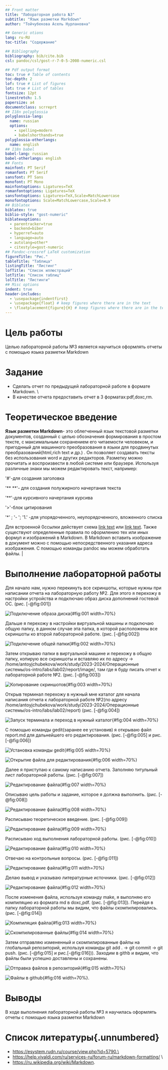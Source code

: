 ```yaml
---
## Front matter
title: "Лабораторная работа №3"
subtitle: "Язык разметки Markdown"
author: "Тойчубекова Асель Нурлановна"

## Generic otions
lang: ru-RU
toc-title: "Содержание"

## Bibliography
bibliography: bib/cite.bib
csl: pandoc/csl/gost-r-7-0-5-2008-numeric.csl

## Pdf output format
toc: true # Table of contents
toc-depth: 2
lof: true # List of figures
lot: true # List of tables
fontsize: 12pt
linestretch: 1.5
papersize: a4
documentclass: scrreprt
## I18n polyglossia
polyglossia-lang:
  name: russian
  options:
	- spelling=modern
	- babelshorthands=true
polyglossia-otherlangs:
  name: english
## I18n babel
babel-lang: russian
babel-otherlangs: english
## Fonts
mainfont: PT Serif
romanfont: PT Serif
sansfont: PT Sans
monofont: PT Mono
mainfontoptions: Ligatures=TeX
romanfontoptions: Ligatures=TeX
sansfontoptions: Ligatures=TeX,Scale=MatchLowercase
monofontoptions: Scale=MatchLowercase,Scale=0.9
## Biblatex
biblatex: true
biblio-style: "gost-numeric"
biblatexoptions:
  - parentracker=true
  - backend=biber
  - hyperref=auto
  - language=auto
  - autolang=other*
  - citestyle=gost-numeric
## Pandoc-crossref LaTeX customization
figureTitle: "Рис."
tableTitle: "Таблица"
listingTitle: "Листинг"
lofTitle: "Список иллюстраций"
lotTitle: "Список таблиц"
lolTitle: "Листинги"
## Misc options
indent: true
header-includes:
  - \usepackage{indentfirst}
  - \usepackage{float} # keep figures where there are in the text
  - \floatplacement{figure}{H} # keep figures where there are in the text
---
```


# Цель работы

Целью лабораторной работы №3 является научиться оформлять отчеты с помощью языка разметки Markdown

# Задание 

- Сделать отчет по предыдущей лабораторной работе в формате Markdown. \
- В качестве отчета предоставить отчет в 3 форматах:pdf,doxc,rm.

# Теоретическое введение

**Язык разметки Markdown**- это  облегченный язык текстовой разметки документов, созданный с целью обозначения формирования в простом тексте, с максимальным сохранением его читаемости человеком, и пригоднный для машинного преобразования в языки для продвинутых преобразований(html,rich text и др.) . Он позволяет создавать тексты без использования word и других редакторов. Разметку можно прочитать и воспроизвести в любой системе или браузере. 
 Используя различные знаки мы можем редактировать текст, например:

'#'-для создания заголовка

'** **'- для создания полужирного начертания текста

'**'-для курсивного начертания курсива

'>'-блок цитирования

'*' ; '- '; '1.' -для упорядоченного, неупорядоченного, вложенного списка

Для встроенной 0ссылки действует схема [link text](file-name.md) или [link text](http://example.com/ "Необязательная подсказка").
Также существуют определенные правила по оформлению тех или иных формул и изображений в Markdown. В Markdown вставить изображение в документ можно с помощью непосредственного указания адреса изображения. C помощью команды pandoc  мы можем обработать файлы.
                                             |
# Выполнение лабораторной работы

  Для начало нам, нужно перекинуть все скриншоты, которые нужны при написании отчета на лабораторную работу №2. Для этого я перехожу в настройки устройства и подключаю образ диска дополнений гостевой ОС. (рис. [-@fig:001])

![Подключение образа диска ](image/1.png){#fig:001 width=70%}

Дальше я перехожу в настройки виртуальной машины и подключаю общую папку, в данном случае эта папка, в которой расположены все скриншоты ко второй лабораторной работе. (рис. [-@fig:002])

![Подключение общей папки ](image/2.png){#fig:002 width=70%}

 Затем открываю папки в виртуальной машине и перехожу в общую папку, копирую все скриншоты и вставляю их по адресу -> /home/antoyjchubekova/work/study/2023-2024/Операционные системы/os-intro/labs/lab02/report/image/, там где я буду писать отчет к лабораторной работе №2. (рис. [-@fig:003])

![Копирование скриншотов ](image/3.png){#fig:003 width=70%}

Открыв терминал перехожу в нужный мне каталог для начала написания отчета к лабораторной работе №2(по адресу /home/antoyjchubekova/work/study/2023-2024/Операционные системы/os-intro/labs/lab02/report) (рис. [-@fig:004])

![Запуск терминала и переход в нужный каталог ](image/4.png){#fig:004 width=70%}

С помощью команды gedit(заранее ее установив) я открываю файл report.md для дальнейшего его редактирования. (рис. [-@fig:005] и рис. [-@fig:006])

![Установка команды gedit](image/5.png){#fig:005 width=70%}

![Открытие файла для редактирования](image/6.png){#fig:006 width=70%}

Далее я приступаю к самому написанию отчета. Заполняю титульный лист лабораторной работы. (рис. [-@fig:007])

![Редактирование файла ](image/7.png){#fig:007 width=70%}

Описываю цель работы и задание, которое я должна выполнить. (рис. [-@fig:008])

![Редактирование файла ](image/8.png){#fig:008 width=70%}

Расписываю теоретическое введение. (рис. [-@fig:009])

![Редактирование файла ](image/9.png){#fig:009 width=70%}

Расписываю ход выполнения лабораторной работы. (рис. [-@fig:010])

![Редактирование файла ](image/10.png){#fig:010 width=70%}

Отвечаю на контрольные вопросы. (рис. [-@fig:011])

![Редактирование файла ](image/12.png){#fig:011 width=70%}

Делаю вывод и указываю литературные источники. (рис. [-@fig:012])

![Редактирование файла ](image/13.png){#fig:012 width=70%}

После изменения файла, используя команду make, я выполняю его компиляцию из формата md в doxc,pdf. (рис. [-@fig:013]). Перейдя в папку лабораторной работы мы видим, что файлы скомпилировались. (рис. [-@fig:014])

![Компиляция файла ](image/14.png){#fig:013 width=70%}

![Скомпилированные файлы ](image/15.png){#fig:014 width=70%}

Затем отправляю измененный и скомпилированные файлы на глобальный репозиторий, используя команды git add . -> git commit -> git push.  (рис. [-@fig:015]  и рис.[-@fig:016])). Заходим в githb и видим, что файлы были успешно доставлены и сохранены. 

![Отправка файлов в репозиторий ](image/16.png){#fig:015 width=70%}

![Файлы в github](image/17.png){#fig:016 width=70%}.

# Выводы

В ходе выполнения лабораторной работы №3 я научилась оформлять отчеты с помощью языка разметки Markdown

# Список литературы{.unnumbered}

- https://esystem.rudn.ru/course/view.php?id=5790.\
- https://help.vivaldi.com/ru/services-ru/forum-ru/markdown-formatting/ \
- https://ru.wikipedia.org/wiki/Markdown.
